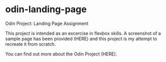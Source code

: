 # odin-landing-page
Odin Project: Landing Page Assignment

This project is intended as an excercise in flexbox skills. A screenshot of a sample page has been provided (HERE) and this project is my attempt to recreate it from scratch.

You can find out more about the Odin Project (HERE).
